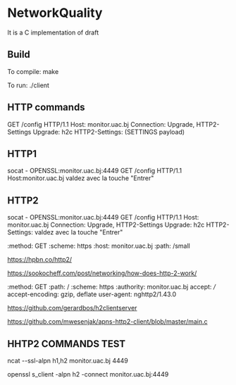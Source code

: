 # NetworkQuality
It is a C implementation of draft 

## Build

To compile:
make

To run:
./client

## HTTP commands

GET /config HTTP/1.1
Host: monitor.uac.bj
Connection: Upgrade, HTTP2-Settings
Upgrade: h2c 
HTTP2-Settings: (SETTINGS payload)

HTTP1
-----

socat - OPENSSL:monitor.uac.bj:4449
GET /config HTTP/1.1
Host:monitor.uac.bj
valdez avec la touche "Entrer"

HTTP2
-----

socat - OPENSSL:monitor.uac.bj:4449
GET /config HTTP/1.1
Host: monitor.uac.bj
Connection: Upgrade, HTTP2-Settings
Upgrade: h2c 
HTTP2-Settings: 
valdez avec la touche "Entrer"

:method: GET
:scheme: https
:host: monitor.uac.bj
:path: /small

https://hpbn.co/http2/

https://sookocheff.com/post/networking/how-does-http-2-work/


:method: GET
:path: /
:scheme: https
:authority: monitor.uac.bj
accept: */*
accept-encoding: gzip, deflate
user-agent: nghttp2/1.43.0


https://github.com/gerardbos/h2clientserver

https://github.com/mwesenjak/apns-http2-client/blob/master/main.c


HHTP2 COMMANDS TEST
-------------------

ncat --ssl-alpn h1,h2 monitor.uac.bj 4449

openssl s_client -alpn h2 -connect monitor.uac.bj:4449
